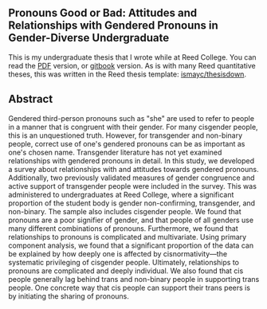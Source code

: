 ## Pronouns Good or Bad: Attitudes and Relationships with Gendered Pronouns in Gender-Diverse Undergraduate
This is my undergraduate thesis that I wrote while at Reed College.
You can read the [PDF](https://github.com/overwatchcorp/thesis/blob/master/index/_book/thesis.pdf) version, or [gitbook](https://fungj.net/thesis) version.
As is with many Reed quantitative theses, this was written in the Reed thesis template: [ismayc/thesisdown](https://github.com/ismayc/thesisdown).

## Abstract
Gendered third-person pronouns such as "she" are used to refer to people in a manner that is congruent with their gender. For many cisgender people, this is an unquestioned truth. However, for transgender and non-binary people, correct use of one's gendered pronouns can be as important as one's chosen name. Transgender literature has not yet examined relationships with gendered pronouns in detail. In this study, we developed a survey about relationships with and attitudes towards gendered pronouns. Additionally, two previously validated measures of gender congruence and active support of transgender people were included in the survey. This was administered to undergraduates at Reed College, where a significant proportion of the student body is gender non-confirming, transgender, and non-binary. The sample also includes cisgender people. We found that pronouns are a poor signifier of gender, and that people of all genders use many different combinations of pronouns. Furthermore, we found that relationships to pronouns is complicated and multivariate. Using primary component analysis, we found that a significant proportion of the data can be explained by how deeply one is affected by cisnormativity—the systematic privileging of cisgender people. Ultimately, relationships to pronouns are complicated and deeply individual. We also found that cis people generally lag behind trans and non-binary people in supporting trans people. One concrete way that cis people can support their trans peers is by initiating the sharing of pronouns.
